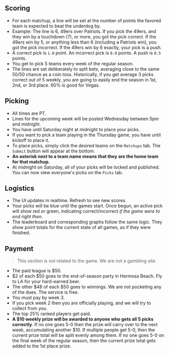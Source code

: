 ## Scoring

* For each matchup, a line will be set at the number of points the favored team is expected to beat the underdog by.
* Example: The line is 6, 49ers over Patriots. If you pick the 49ers, and they win by a touchdown (7), or more, you got the pick correct. If the 49ers win by 5, or anything less than 6 (including a Patriots win), you got the pick incorrect. If the 49ers win by 6 exactly, your pick is a push.
* A correct pick is `1.0` point. An incorrect pick is `0.0` points. A push is `0.5` points.
* You get to pick 5 teams every week of the regular season.
* The lines are set deliberately to split bets, averaging close to the same 50/50 chance as a coin toss. Historically, if you get average 3 picks correct out of 5 weekly, you are going to easily end the season in 1st, 2nd, or 3rd place. 60% is good for Vegas.

## Picking

* All times are PT.
* Lines for the upcoming week will be posted Wednesday between 5pm and midnight.
* You have until Saturday night at midnight to place your picks.
* If you want to pick a team playing in the Thursday game, you have until kickoff to place it.
* To place picks, simply click the desired teams on the `Matchups` tab. The `Submit` button will appear at the bottom.
* **An asterisk next to a team name means that they are the home team for that matchup.**
* At midnight on Saturday, all of your picks will be locked and published. You can now view everyone's picks on the `Picks` tab.

## Logistics

* The UI updates in realtime. Refresh to see new scores.
* Your picks will be blue until the games start. Once begun, an active pick will show red or green, indicating correct/incorrect *if the game were to end right then*.
* The leaderboard and corresponding graphs follow the same logic. They show point totals for the current state of all games, as if they were finished.

## Payment

> This section is not related to the game. We are not a gambling site.

* The paid league is $50.
* $2 of each $50 goes to the end-of-season party in Hermosa Beach. Fly to LA for your hard-earned beer.
* The other $48 of each $50 goes to winnings. We are not pocketing any of the dues. The service is free.
* You must pay by week 3.
* If you pick week 2 then you are officially playing, and we will try to collect from you.
* The top 25% ranked players get paid.
* **A $10 weekly prize will be awarded to anyone who gets all 5 picks correctly**. If no one goes 5-0 then the prize will carry over to the next week, accumulating another $10. If multiple people get 5-0, then the current prize total will be split evenly among them. If no one goes 5-0 on the final week of the regular season, then the current prize total gets added to the 1st place prize.
